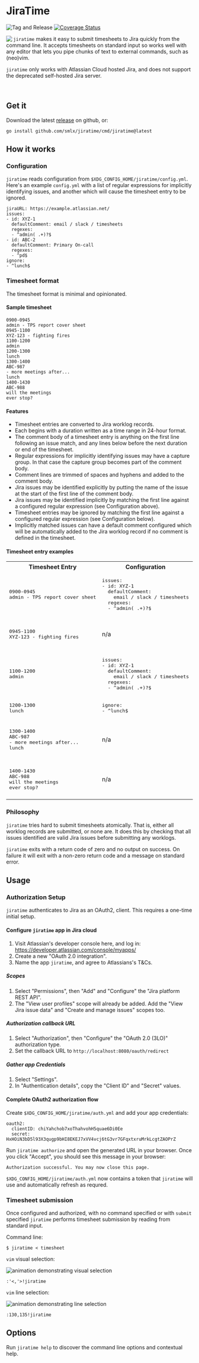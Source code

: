 # JiraTime

![Tag and Release](https://github.com/smlx/jiratime/workflows/Tag%20and%20Release/badge.svg)
[![Coverage Status](https://coveralls.io/repos/github/smlx/jiratime/badge.svg?branch=main)](https://coveralls.io/github/smlx/jiratime?branch=main)

<img align="left" src="jiratime.jpg">

`jiratime` makes it easy to submit timesheets to Jira quickly from the command line.
It accepts timesheets on standard input so works well with any editor that lets you pipe chunks of text to external commands, such as (neo)vim.

`jiratime` only works with Atlassian Cloud hosted Jira, and does not support the deprecated self-hosted Jira server.

<br clear="left" />

## Get it

Download the latest [release](https://github.com/smlx/jiratime/releases) on github, or:

```
go install github.com/smlx/jiratime/cmd/jiratime@latest
```

## How it works

### Configuration

`jiratime` reads configuration from `$XDG_CONFIG_HOME/jiratime/config.yml`.
Here's an example `config.yml` with a list of regular expressions for implicitly identifying issues, and another which will cause the timesheet entry to be ignored.

```
jiraURL: https://example.atlassian.net/
issues:
- id: XYZ-1
  defaultComment: email / slack / timesheets
  regexes:
  - ^admin( .+)?$
- id: ABC-2
  defaultComment: Primary On-call
  regexes:
  - ^pd$
ignore:
- ^lunch$
```

### Timesheet format

The timesheet format is minimal and opinionated.

#### Sample timesheet

```
0900-0945
admin - TPS report cover sheet
0945-1100
XYZ-123 - fighting fires
1100-1200
admin
1200-1300
lunch
1300-1400
ABC-987
- more meetings after...
lunch
1400-1430
ABC-988
will the meetings
ever stop?
```

#### Features

* Timesheet entries are converted to Jira worklog records.
* Each begins with a duration written as a time range in 24-hour format.
* The comment body of a timesheet entry is anything on the first line following an issue match, and any lines below before the next duration or end of the timesheet.
* Regular expressions for implicitly identifying issues may have a capture group. In that case the capture group becomes part of the comment body.
* Comment lines are trimmed of spaces and hyphens and added to the comment body.
* Jira issues may be identified explicitly by putting the name of the issue at the start of the first line of the comment body.
* Jira issues may be identified implicitly by matching the first line against a configured regular expression (see Configuration above).
* Timesheet entries may be ignored by matching the first line against a configured regular expression (see Configuration below).
* Implicitly matched issues can have a default comment configured which will be automatically added to the Jira worklog record if no comment is defined in the timesheet.

#### Timesheet entry examples

<table>
<tr>
<th>Timesheet Entry</th><th>Configuration</th><th>Jira Worklog Record</th>
</tr>
<!-- Example 0 -->
<tr>
<td><pre>
0900-0945
admin - TPS report cover sheet
</pre></td>
<td><pre>
issues:
- id: XYZ-1
  defaultComment:
    email / slack / timesheets
  regexes:
  - ^admin( .+)?$
</pre></td>
<td><pre>
Issue:    XYZ-1
Start:    0900 (local TZ)
Duration: 45 minutes
Comment:  TPS report cover sheet
</pre></td>
</tr>
</tr>
<!-- Example 1 -->
<tr>
<td><pre>
0945-1100
XYZ-123 - fighting fires
</pre></td>
<td>
n/a
</td>
<td><pre>
Issue:    XYZ-123
Start:    0945 (local TZ)
Duration: 1 hour, 15 minutes
Comment:  fighting fires
</pre></td>
</tr>
<!-- Example 2 -->
<tr>
<td><pre>
1100-1200
admin
</pre></td>
<td><pre>
issues:
- id: XYZ-1
  defaultComment:
    email / slack / timesheets
  regexes:
  - ^admin( .+)?$
</pre></td>
<td><pre>
Issue:    XYZ-1
Start:    1100 (local TZ)
Duration: 1 hour
Comment:  email / slack / timesheets
</pre></td>
</tr>
<!-- Example 3 -->
<tr>
<td><pre>
1200-1300
lunch
</pre></td>
<td><pre>
ignore:
- ^lunch$
</pre></td>
<td><pre>
n/a (this entry is skipped)
</pre></td>
</tr>
<!-- Example 4 -->
<tr>
<td><pre>
1300-1400
ABC-987
- more meetings after...
lunch
</pre></td>
<td>
n/a
</td>
<td><pre>
Issue:    ABC-987
Start:    1300 (local TZ)
Duration: 1 hour
Comment:  more meetings after...
          lunch
</pre></td>
</tr>
<!-- Example 5 -->
<tr>
<td><pre>
1400-1430
ABC-988
will the meetings
ever stop?
</pre></td>
<td>
n/a
</td>
<td><pre>
Issue:    ABC-988
Start:    1400
Duration: 30 minutes
Comment:  will the meetings
          ever stop?
</pre></td>
</tr>
</table>

### Philosophy

`jiratime` tries hard to submit timesheets atomically.
That is, either all worklog records are submitted, or none are.
It does this by checking that all issues identified are valid Jira issues before submitting any worklogs.

`jiratime` exits with a return code of zero and no output on success.
On failure it will exit with a non-zero return code and a message on standard error.

## Usage

### Authorization Setup

`jiratime` authenticates to Jira as an OAuth2, client.
This requires a one-time initial setup.

#### Configure `jiratime` app in Jira cloud

1. Visit Atlassian's developer console here, and log in: https://developer.atlassian.com/console/myapps/
2. Create a new "OAuth 2.0 integration".
3. Name the app `jiratime`, and agree to Atlassians's T&Cs.

##### Scopes

1. Select "Permissions", then "Add" and "Configure" the "Jira platform REST API".
2. The "View user profiles" scope will already be added. Add the "View Jira issue data" and "Create and manage issues" scopes too.

##### Authorization callback URL

1. Select "Authorization", then "Configure" the "OAuth 2.0 (3LO)" authorization type.
2. Set the callback URL to `http://localhost:8080/oauth/redirect`

##### Gather app Credentials

1. Select "Settings".
2. In "Authentication details", copy the "Client ID" and "Secret" values.

#### Complete OAuth2 authorization flow

Create `$XDG_CONFIG_HOME/jiratime/auth.yml` and add your app credentials:

```
oauth2:
  clientID: chiYahchob7xoThahvohH5quae6Di0Ee
  secret: HxHOiN3bD5l93X3qugp9bHI8EKEJ7xVV4vcj6tG3vr7GFqxtxruMrkLcgtZAOPrZ
```

Run `jiratime authorize` and open the generated URL in your browser.
Once you click "Accept", you should see this message in your browser:

```
Authorization successful. You may now close this page.
```

`$XDG_CONFIG_HOME/jiratime/auth.yml` now contains a token that `jiratime` will use and automatically refresh as requred.

### Timesheet submission

Once configured and authorized, with no command specified or with `submit` specified `jiratime` performs timesheet submission by reading from standard input.

Command line:

```
$ jiratime < timesheet
```

`vim` visual selection:

![animation demonstrating visual selection](visual-selection.gif)

```
:'<,'>!jiratime
```

`vim` line selection:

![animation demonstrating line selection](line-selection.gif)

```
:130,135!jiratime
```

## Options

Run `jiratime help` to discover the command line options and contextual help.
